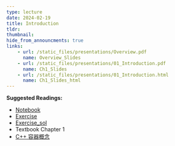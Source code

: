 ```yaml
---
type: lecture
date: 2024-02-19
title: Introduction
tldr: 
thumbnail: 
hide_from_announcments: true
links: 
    - url: /static_files/presentations/Overview.pdf
      name: Overview_Slides
    - url: /static_files/presentations/01_Introduction.pdf
      name: Ch1_Slides
    - url: /static_files/presentations/01_Introduction.html
      name: Ch1_Slides_html
---
```

**Suggested Readings:**
- [Notebook](https://github.com/phonchi/nsysu-math208/blob/main/static_files/presentations/01_Introduction.ipynb)
- [Exercise](https://github.com/phonchi/nsysu-math208/blob/main/static_files/presentations/Ch1.ipynb)
- [Exercise_sol](https://github.com/phonchi/nsysu-math208/blob/main/static_files/presentations/Ch1_sol.ipynb)
- Textbook Chapter 1
- [C++ 容器概念](https://hackmd.io/@sa072686/cp/%2F%40sa072686%2FS11uDpiuH)


